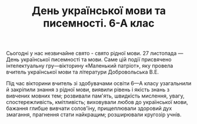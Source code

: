 ﻿---
title: День української мови та писемності. 6-А клас
---

Сьогодні у нас незвичайне свято - свято рідної мови. 27 листопада — День української писемності та мови. Саме цій події присвячено інтелектуальну гру—вікторину «Маленький патріот», яку провела вчитель української мови та літератури Добровольська В.Е.

Під час вікторини вчитель зі здобувачами освіти 6—А класу узагальнили й закріпили знання з рідної мови, виявили рівень і якість знань з вивчених мовних тем; розвивали пам'ять, швидкість мислення, увагу, спостережливість, кмітливість; виховували любов до української мови, бажання глибше вивчати солов'їну, прищеплювали здоровий дух змагання, прагнення стати найкращим; розширювали кругозір учнів.

<slideshow />
